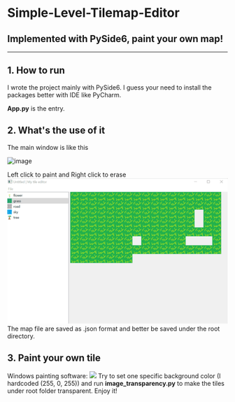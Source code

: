# Simple-Level-Tilemap-Editor
Implemented with PySide6, paint your own map!
---
---

## 1. How to run
I wrote the project mainly with PySide6. I guess your need to install the packages better with IDE like PyCharm.

**App.py** is the entry.

## 2. What's the use of it
The main window is like this

<img width="602" alt="image" src="https://user-images.githubusercontent.com/45763115/229340198-a492cc11-4585-4fee-b07e-54aa9f98c12d.png">

Left click to paint and Right click to erase
![](./Animation1.gif)
The map file are saved as .json format and better be saved under the root directory.

## 3. Paint your own tile
Windows painting software:
![](https://github.com/traveleryyk1999/Simple-Level-Tilemap-Editor/blob/main/Animation2.gif)
Try to set one specific background color (I hardcoded (255, 0, 255)) and run **image_transparency.py** to make the tiles under root folder transparent.
Enjoy it!
